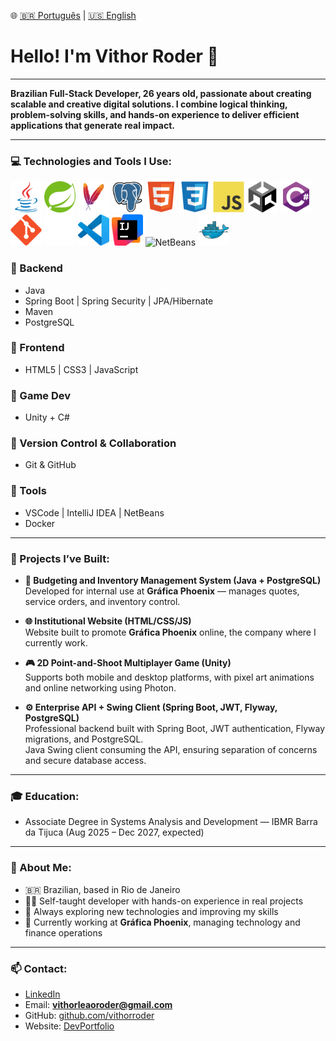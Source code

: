 🌐 [🇧🇷 Português](./README.pt.md) | [🇺🇸 English](./README.md)

# Hello! I'm Vithor Roder 👋

---

**Brazilian Full-Stack Developer, 26 years old, passionate about creating scalable and creative digital solutions. I combine logical thinking, problem-solving skills, and hands-on experience to deliver efficient applications that generate real impact.**


---

### 💻 Technologies and Tools I Use:

<p align="left">
  <img src="https://raw.githubusercontent.com/devicons/devicon/master/icons/java/java-original.svg" alt="Java" width="50" height="50"/>
  <img src="https://raw.githubusercontent.com/devicons/devicon/master/icons/spring/spring-original.svg" alt="Spring" width="50" height="50"/>
  <img src="https://raw.githubusercontent.com/devicons/devicon/master/icons/maven/maven-original.svg" alt="Maven" width="50" height="50"/>
  <img src="https://raw.githubusercontent.com/devicons/devicon/master/icons/postgresql/postgresql-original.svg" alt="PostgreSQL" width="50" height="50"/>
  <img src="https://raw.githubusercontent.com/devicons/devicon/master/icons/html5/html5-original.svg" alt="HTML5" width="50" height="50"/>
  <img src="https://raw.githubusercontent.com/devicons/devicon/master/icons/css3/css3-original.svg" alt="CSS3" width="50" height="50"/>
  <img src="https://raw.githubusercontent.com/devicons/devicon/master/icons/javascript/javascript-original.svg" alt="JavaScript" width="50" height="50"/>
  <img src="https://raw.githubusercontent.com/devicons/devicon/master/icons/unity/unity-original.svg" alt="Unity" width="50" height="50"/>
  <img src="https://raw.githubusercontent.com/devicons/devicon/master/icons/csharp/csharp-original.svg" alt="C#" width="50" height="50"/>
  <img src="https://raw.githubusercontent.com/devicons/devicon/master/icons/git/git-original.svg" alt="Git" width="50" height="50"/>
  <img src="https://raw.githubusercontent.com/VithorRoder/VithorRoder/main/github-mark-white.svg" alt="GitHub" width="50" height="50"/>
  <img src="https://raw.githubusercontent.com/devicons/devicon/master/icons/vscode/vscode-original.svg" alt="VSCode" width="50" height="50"/>
  <img src="https://raw.githubusercontent.com/devicons/devicon/master/icons/intellij/intellij-original.svg" alt="IntelliJ" width="50" height="50"/>
  <img src="https://upload.wikimedia.org/wikipedia/commons/9/98/Apache_NetBeans_Logo.svg" alt="NetBeans" width="50" height="50"/>
  <img src="https://raw.githubusercontent.com/devicons/devicon/master/icons/docker/docker-original.svg" alt="Docker" width="50" height="50"/>
</p>

### 🔹 Backend  
- Java  
- Spring Boot | Spring Security | JPA/Hibernate  
- Maven  
- PostgreSQL  

### 🔹 Frontend  
- HTML5 | CSS3 | JavaScript  

### 🔹 Game Dev  
- Unity + C#  

### 🔹 Version Control & Collaboration  
- Git & GitHub  

### 🔹 Tools  
- VSCode | IntelliJ IDEA | NetBeans  
- Docker  

---

### 📌 Projects I’ve Built:

- **🔧 Budgeting and Inventory Management System (Java + PostgreSQL)**  
  Developed for internal use at **Gráfica Phoenix** — manages quotes, service orders, and inventory control.

- **🌐 Institutional Website (HTML/CSS/JS)**  
  Website built to promote **Gráfica Phoenix** online, the company where I currently work.

- **🎮 2D Point-and-Shoot Multiplayer Game (Unity)**  
  Supports both mobile and desktop platforms, with pixel art animations and online networking using Photon.

- **⚙️ Enterprise API + Swing Client (Spring Boot, JWT, Flyway, PostgreSQL)**  
  Professional backend built with Spring Boot, JWT authentication, Flyway migrations, and PostgreSQL.  
  Java Swing client consuming the API, ensuring separation of concerns and secure database access.

---

### 🎓 Education:

- Associate Degree in Systems Analysis and Development — IBMR Barra da Tijuca (Aug 2025 – Dec 2027, expected)  

---

### 📍 About Me:

- 🇧🇷 Brazilian, based in Rio de Janeiro  
- 👨‍💻 Self-taught developer with hands-on experience in real projects  
- 🧩 Always exploring new technologies and improving my skills  
- 🧾 Currently working at **Gráfica Phoenix**, managing technology and finance operations  

---

### 📫 Contact:

- [LinkedIn](https://www.linkedin.com/in/vithor-roder-1700a217a/)  
- Email: **vithorleaoroder@gmail.com**  
- GitHub: [github.com/vithorroder](https://github.com/VithorRoder)  
- Website: [DevPortfolio](https://vithoroderdev.vercel.app/)  
